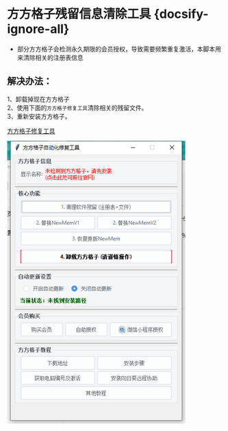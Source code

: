 # 方方格子残留信息清除工具 {docsify-ignore-all}


- 部分方方格子会检测永久期限的会员授权，导致需要频繁重复激活，本脚本用来清除相关的注册表信息    


## 解决办法：    
1、卸载掉现在方方格子    
2、使用下面的`方方格子修复工具`清除相关的残留文件。    
3、重新安装方方格子。


    
[方方格子修复工具](https://blog.tengzhou.ren/ffcell/%E6%96%B9%E6%96%B9%E6%A0%BC%E5%AD%90%E4%BF%AE%E5%A4%8D%E5%B7%A5%E5%85%B7.exe)

![方方格子修复工具](/images/ffcell.png)
